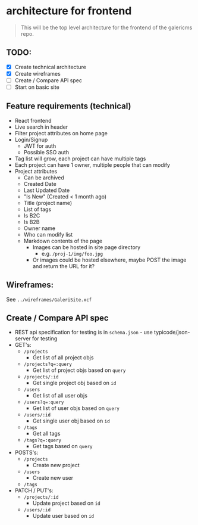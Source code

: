 # architecture for frontend

> This will be the top level architecture for the frontend of the galericms repo.

## TODO:
- [x] Create technical architecture
- [x] Create wireframes
- [ ] Create / Compare API spec
- [ ] Start on basic site

## Feature requirements (technical)
- React frontend
- Live search in header
- Filter project attributes on home page
- Login/Signup
  - JWT for auth
  - Possible SSO auth
- Tag list will grow, each project can have multiple tags
- Each project can have 1 owner, multiple people that can modify
- Project attributes
  - Can be archived
  - Created Date
  - Last Updated Date
  - "Is New" \(Created < 1 month ago\)
  - Title (project name)
  - List of tags 
  - Is B2C
  - Is B2B
  - Owner name
  - Who can modify list
  - Markdown contents of the page
    - Images can be hosted in site page directory
      - e.g. `/proj-1/img/foo.jpg`
    - Or images could be hosted elsewhere, maybe POST the image and return the URL for it?

## Wireframes:
See `../wireframes/GaleriSite.xcf`

## Create / Compare API spec
- REST api specification for testing is in `schema.json` - use typicode/json-server for testing
- GET's:
  - `/projects`
    - Get list of all project objs
  - `/projects?q=:query`
    - Get list of project objs based on `query`
  - `/projects/:id`
    - Get single project obj based on `id`
  - `/users`
    - Get list of all user objs
  - `/users?q=:query`
    - Get list of user objs based on `query`
  - `/users/:id`
    - Get single user obj based on `id`
  - `/tags`
    - Get all tags
  - `/tags?q=:query`
    - Get tags  based on `query`
- POSTS's:
  - `/projects`
    - Create new project
  - `/users`
    - Create new user
  - `/tags`
- PATCH / PUT's:
  - `/projects/:id`
    - Update project based on `id`
  - `/users/:id`
    - Update user based on `id`
